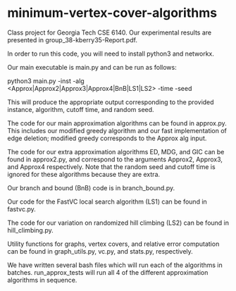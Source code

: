 # minimum-vertex-cover-algorithms
Class project for Georgia Tech CSE 6140. Our experimental results are presented in group_38-kberry35-Report.pdf.

In order to run this code, you will need to install python3 and networkx.

Our main executable is main.py and can be run as follows:

python3 main.py -inst <filename> -alg <Approx|Approx2|Approx3|Approx4|BnB|LS1|LS2> -time <cutoff in seconds> -seed <random seed>

This will produce the appropriate output corresponding to the provided instance,
algorithm, cutoff time, and random seed.

The code for our main approximation algorithms can be found in approx.py.
This includes our modified greedy algorithm and our fast implementation of
edge deletion; modified greedy corresponds to the Approx alg input.

The code for our extra approximation algorithms ED, MDG, and GIC can be found
in approx2.py, and correspond to the arguments Approx2, Approx3, and Approx4
respectively. Note that the random seed and cutoff time is ignored for these
algorithms because they are extra.

Our branch and bound (BnB) code is in branch_bound.py.

Our code for the FastVC local search algorithm (LS1) can be found in fastvc.py.

The code for our variation on randomized hill climbing (LS2) can be found in
hill_climbing.py.

Utility functions for graphs, vertex covers, and relative error computation can
be found in graph_utils.py, vc.py, and stats.py, respectively.

We have written several bash files which will run each of the algorithms in
batches. run_approx_tests will run all 4 of the different approximation
algorithms in sequence.
